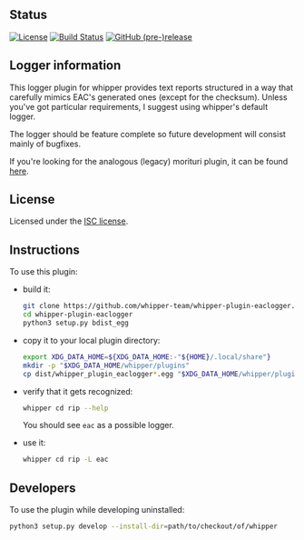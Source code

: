 ## Status

[![License](https://img.shields.io/github/license/whipper-team/whipper-plugin-eaclogger.svg)](https://github.com/whipper-team/whipper-plugin-eaclogger/blob/master/LICENSE)
[![Build Status](https://travis-ci.com/whipper-team/whipper-plugin-eaclogger.svg?branch=master)](https://travis-ci.com/whipper-team/whipper-plugin-eaclogger)
[![GitHub (pre-)release](https://img.shields.io/github/release/whipper-team/whipper-plugin-eaclogger/all.svg)](https://github.com/whipper-team/whipper-plugin-eaclogger/releases/latest)

## Logger information

This logger plugin for whipper provides text reports structured in a way that
carefully mimics EAC's generated ones (except for the checksum). Unless you've
got particular requirements, I suggest using whipper's default logger.

The logger should be feature complete so future development will consist
mainly of bugfixes.

If you're looking for the analogous (legacy) morituri plugin, it can be found
[here](https://github.com/whipper-team/morituri-plugin-eaclogger).

## License

Licensed under the [ISC license](https://github.com/whipper-team/whipper-plugin-eaclogger/blob/master/LICENSE).

## Instructions

To use this plugin:

* build it:

    ```bash
    git clone https://github.com/whipper-team/whipper-plugin-eaclogger.git
    cd whipper-plugin-eaclogger
    python3 setup.py bdist_egg
    ```

* copy it to your local plugin directory:

    ```bash
    export XDG_DATA_HOME=${XDG_DATA_HOME:-"${HOME}/.local/share"}
    mkdir -p "$XDG_DATA_HOME/whipper/plugins"
    cp dist/whipper_plugin_eaclogger*.egg "$XDG_DATA_HOME/whipper/plugins"
    ```

* verify that it gets recognized:

    ```bash
    whipper cd rip --help
    ```

  You should see `eac` as a possible logger.

* use it:

    ```bash
    whipper cd rip -L eac
    ```

## Developers

To use the plugin while developing uninstalled:

```bash
python3 setup.py develop --install-dir=path/to/checkout/of/whipper
```
